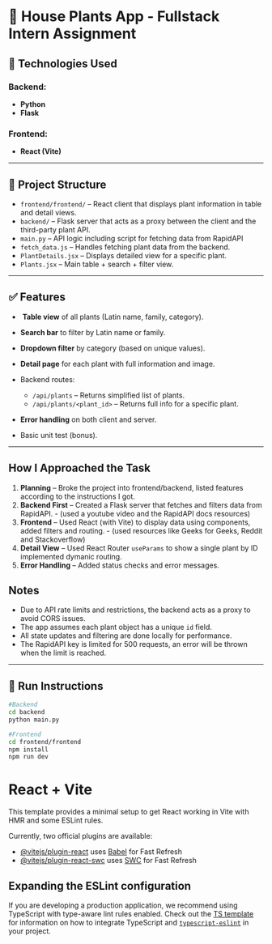 # 🌿 House Plants App - Fullstack Intern Assignment


## 🧰 Technologies Used

### Backend:

* **Python**
* **Flask**

### Frontend:

* **React (Vite)**

---

## 🔧 Project Structure

* `frontend/frontend/` – React client that displays plant information in table and detail views.
* `backend/` – Flask server that acts as a proxy between the client and the third-party plant API.
* `main.py` – API logic including script for fetching data from RapidAPI
* `fetch_data.js` – Handles fetching plant data from the backend.
* `PlantDetails.jsx` – Displays detailed view for a specific plant.
* `Plants.jsx` – Main table + search + filter view.

---

## ✅ Features

*  **Table view** of all plants (Latin name, family, category).
* &#x20;**Search bar** to filter by Latin name or family.
* &#x20;**Dropdown filter** by category (based on unique values).
* &#x20;**Detail page** for each plant with full information and image.
* &#x20;Backend routes:

  * `/api/plants` – Returns simplified list of plants.
  * `/api/plants/<plant_id>` – Returns full info for a specific plant.
* &#x20;**Error handling** on both client and server.
* &#x20;Basic unit test (bonus).

---

## &#x20;How I Approached the Task

1. **Planning** – Broke the project into frontend/backend, listed features according to the instructions I got.
2. **Backend First** – Created a Flask server that fetches and filters data from RapidAPI. - (used a youtube video and the RapidAPI docs resources)
3. **Frontend** – Used React (with Vite) to display data using components, added filters and routing. - (used resources like Geeks for Geeks, Reddit and Stackoverflow)
4. **Detail View** – Used React Router `useParams` to show a single plant by ID implemented dymanic routing.
5. **Error Handling** – Added status checks and error messages.



## Notes

* Due to API rate limits and restrictions, the backend acts as a proxy to avoid CORS issues.
* The app assumes each plant object has a unique `id` field.
* All state updates and filtering are done locally for performance.
* The RapidAPI key is limited for 500 requests, an error will be thrown when the limit is reached.

---

## 🧪 Run Instructions

```bash
#Backend
cd backend
python main.py

#Frontend
cd frontend/frontend
npm install
npm run dev
```








# React + Vite

This template provides a minimal setup to get React working in Vite with HMR and some ESLint rules.

Currently, two official plugins are available:

- [@vitejs/plugin-react](https://github.com/vitejs/vite-plugin-react/blob/main/packages/plugin-react) uses [Babel](https://babeljs.io/) for Fast Refresh
- [@vitejs/plugin-react-swc](https://github.com/vitejs/vite-plugin-react/blob/main/packages/plugin-react-swc) uses [SWC](https://swc.rs/) for Fast Refresh

## Expanding the ESLint configuration

If you are developing a production application, we recommend using TypeScript with type-aware lint rules enabled. Check out the [TS template](https://github.com/vitejs/vite/tree/main/packages/create-vite/template-react-ts) for information on how to integrate TypeScript and [`typescript-eslint`](https://typescript-eslint.io) in your project.
